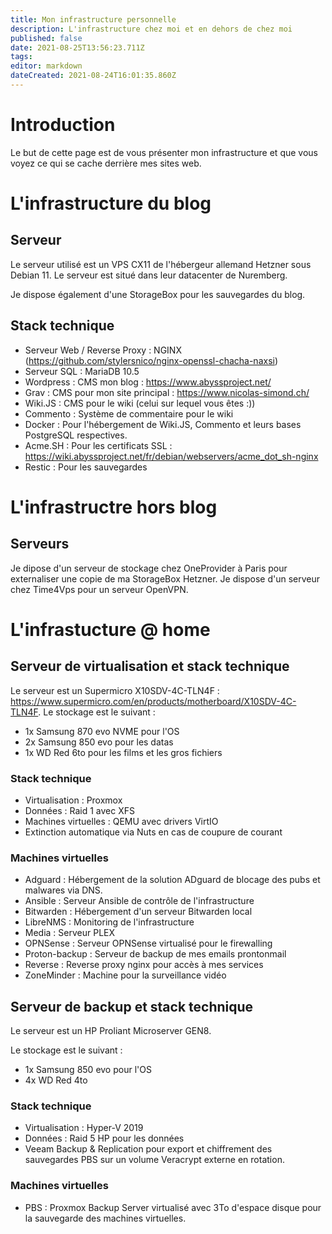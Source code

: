 ```yaml
---
title: Mon infrastructure personnelle
description: L'infrastructure chez moi et en dehors de chez moi
published: false
date: 2021-08-25T13:56:23.711Z
tags: 
editor: markdown
dateCreated: 2021-08-24T16:01:35.860Z
---
```


# Introduction
Le but de cette page est de vous présenter mon infrastructure et que vous voyez ce qui se cache derrière mes sites web.


# L'infrastructure du blog

## Serveur

Le serveur utilisé est un VPS CX11 de l'hébergeur allemand Hetzner sous Debian 11.
Le serveur est situé dans leur datacenter de Nuremberg.

Je dispose également d'une StorageBox pour les sauvegardes du blog.

## Stack technique

- Serveur Web / Reverse Proxy : NGINX (https://github.com/stylersnico/nginx-openssl-chacha-naxsi)
- Serveur SQL : MariaDB 10.5
- Wordpress : CMS mon blog : https://www.abyssproject.net/
- Grav : CMS pour mon site principal : https://www.nicolas-simond.ch/
- Wiki.JS : CMS pour le wiki (celui sur lequel vous êtes :))
- Commento : Système de commentaire pour le wiki
- Docker : Pour l'hébergement de Wiki.JS, Commento et leurs bases PostgreSQL respectives.
- Acme.SH : Pour les certificats SSL : https://wiki.abyssproject.net/fr/debian/webservers/acme_dot_sh-nginx
- Restic : Pour les sauvegardes


# L'infrastructre hors blog

## Serveurs

Je dipose d'un serveur de stockage chez OneProvider à Paris pour externaliser une copie de ma StorageBox Hetzner.
Je dispose d'un serveur chez Time4Vps pour un serveur OpenVPN.


# L'infrastucture @ home

## Serveur de virtualisation et stack technique

Le serveur est un Supermicro X10SDV-4C-TLN4F : https://www.supermicro.com/en/products/motherboard/X10SDV-4C-TLN4F.
Le stockage est le suivant : 
- 1x Samsung 870 evo NVME pour l'OS
- 2x Samsung 850 evo pour les datas
- 1x WD Red 6to pour les films et les gros fichiers

### Stack technique

- Virtualisation : Proxmox
- Données : Raid 1 avec XFS
- Machines virtuelles : QEMU avec drivers VirtIO
- Extinction automatique via Nuts en cas de coupure de courant

### Machines virtuelles

- Adguard : Hébergement de la solution ADguard de blocage des pubs et malwares via DNS.
- Ansible : Serveur Ansible de contrôle de l'infrastructure
- Bitwarden : Hébergement d'un serveur Bitwarden local
- LibreNMS : Monitoring de l'infrastructure
- Media : Serveur PLEX
- OPNSense : Serveur OPNSense virtualisé pour le firewalling
- Proton-backup : Serveur de backup de mes emails prontonmail
- Reverse : Reverse proxy nginx pour accès à mes services
- ZoneMinder : Machine pour la surveillance vidéo



## Serveur de backup et stack technique

Le serveur est un HP Proliant Microserver GEN8.

Le stockage est le suivant : 
- 1x Samsung 850 evo pour l'OS
- 4x WD Red 4to

### Stack technique

- Virtualisation : Hyper-V 2019
- Données : Raid 5 HP pour les données
- Veeam Backup & Replication pour export et chiffrement des sauvegardes PBS sur un volume Veracrypt externe  en rotation.

### Machines virtuelles

- PBS : Proxmox Backup Server virtualisé avec 3To d'espace disque pour la sauvegarde des machines virtuelles.